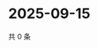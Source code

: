 # 2025-09-15

共 0 条

<!-- BEGIN ZHIHUVIDEO -->
<!-- 最后更新时间 Mon Sep 15 2025 06:09:49 GMT+0800 (China Standard Time) -->

<!-- END ZHIHUVIDEO -->
